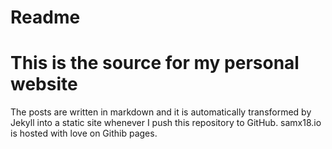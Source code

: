 Readme
======

This is the source for my personal website
========================================

The posts are written in markdown and it is automatically transformed by Jekyll into a static site whenever I push this repository to GitHub. samx18.io is hosted with love on Githib pages.

